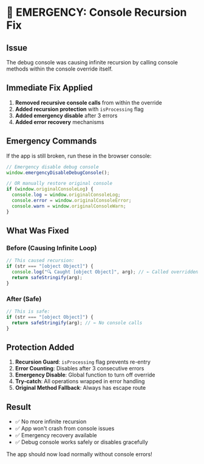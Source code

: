 # 🚨 EMERGENCY: Console Recursion Fix

## Issue
The debug console was causing infinite recursion by calling console methods within the console override itself.

## Immediate Fix Applied
1. **Removed recursive console calls** from within the override
2. **Added recursion protection** with `isProcessing` flag
3. **Added emergency disable** after 3 errors
4. **Added error recovery** mechanisms

## Emergency Commands
If the app is still broken, run these in the browser console:

```javascript
// Emergency disable debug console
window.emergencyDisableDebugConsole();

// OR manually restore original console
if (window.originalConsoleLog) {
  console.log = window.originalConsoleLog;
  console.error = window.originalConsoleError;
  console.warn = window.originalConsoleWarn;
}
```

## What Was Fixed

### Before (Causing Infinite Loop)
```javascript
// This caused recursion:
if (str === "[object Object]") {
  console.log("🔍 Caught [object Object]", arg); // ← Called overridden console.log!
  return safeStringify(arg);
}
```

### After (Safe)
```javascript
// This is safe:
if (str === "[object Object]") {
  return safeStringify(arg); // ← No console calls
}
```

## Protection Added
1. **Recursion Guard**: `isProcessing` flag prevents re-entry
2. **Error Counting**: Disables after 3 consecutive errors
3. **Emergency Disable**: Global function to turn off override
4. **Try-catch**: All operations wrapped in error handling
5. **Original Method Fallback**: Always has escape route

## Result
- ✅ No more infinite recursion
- ✅ App won't crash from console issues
- ✅ Emergency recovery available
- ✅ Debug console works safely or disables gracefully

The app should now load normally without console errors!
